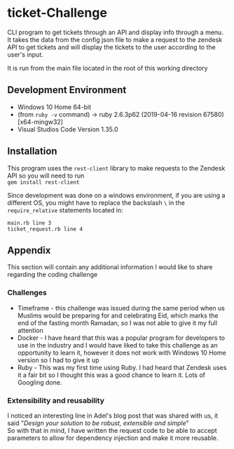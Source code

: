 # ticket-Challenge
CLI program to get tickets through an API and display info through a menu.
It takes the data from the config json file to make a request to the zendesk API to get tickets and will display the tickets to the user according to the user's input.  
  
It is run from the main file located in the root of this working directory
  
## Development Environment
- Windows 10 Home 64-bit
- (from `ruby -v` command) -> ruby 2.6.3p62 (2019-04-16 revision 67580) [x64-mingw32]
- Visual Studios Code Version 1.35.0
## Installation
This program uses the `rest-client` library to make requests to the Zendesk API so you will need to run  
`gem install rest-client`  
  
Since development was done on a windows environment, if you are using a different OS, you might have to replace the backslash `\` in the `require_relative` statements located in:  
```
main.rb line 3  
ticket_request.rb line 4
```
## Appendix
This section will contain any additional information I would like to share regarding the coding challenge  
### Challenges
- Timeframe - this challenge was issued during the same period when us Muslims would be preparing for and celebrating Eid, which marks the end of the fasting month Ramadan, so I was not able to give it my full attention
- Docker - I have heard that this was a popular program for developers to use in the industry and I would have liked to take this challenge as an opportunity to learn it, however it does not work with Windows 10 Home version so I had to give it up
- Ruby - This was my first time using Ruby. I had heard that Zendesk uses it a fair bit so I thought this was a good chance to learn it. Lots of Googling done.
### Extensibility and reusability
I noticed an interesting line in Adel's blog post that was shared with us, it said "*Design your solution to be robust, extensible and simple*"  
So with that in mind, I have written the request code to be able to accept parameters to allow for dependency injection and make it more reusable.
